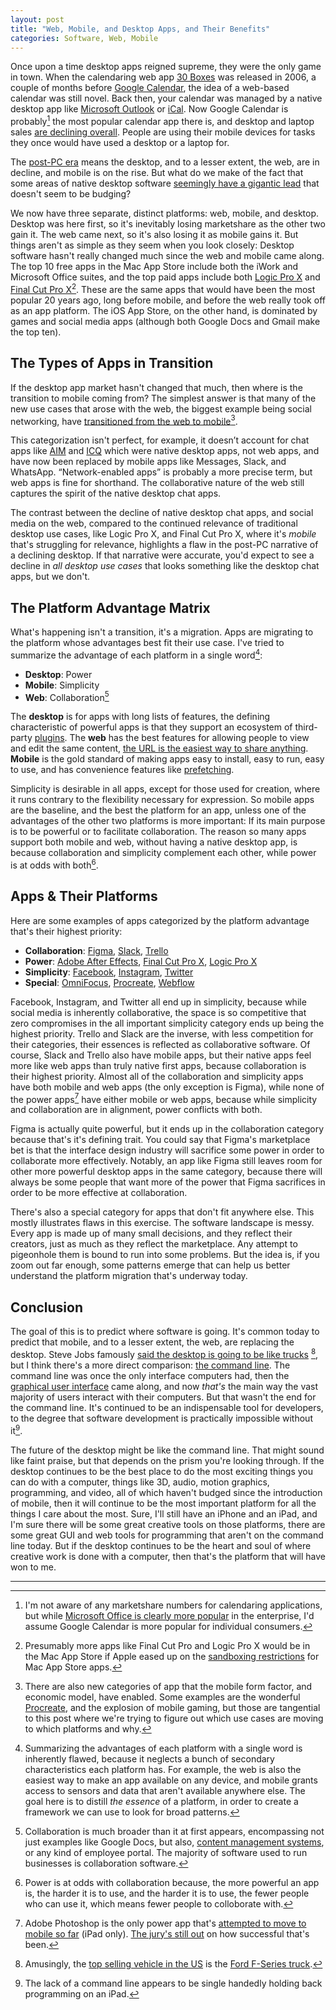 ```yaml
---
layout: post
title: "Web, Mobile, and Desktop Apps, and Their Benefits"
categories: Software, Web, Mobile
---
```


Once upon a time desktop apps reigned supreme, they were the only game in town. When the calendaring web app [30 Boxes](https://en.wikipedia.org/wiki/30_Boxes) was released in 2006, a couple of months before [Google Calendar](https://en.wikipedia.org/wiki/Google_Calendar), the idea of a web-based calendar was still novel. Back then, your calendar was managed by a native desktop app like [Microsoft Outlook](https://en.wikipedia.org/wiki/Microsoft_Outlook) or [iCal](https://en.wikipedia.org/wiki/Calendar_(Apple)). Now Google Calendar is probably[^googlecalendarmarketshare] the most popular calendar app there is, and desktop and laptop sales [are declining overall](https://www.pcmag.com/news/361916/pc-sales-keep-falling-but-big-manufacturers-are-doing-just). People are using their mobile devices for tasks they once would have used a desktop or a laptop for.

The [post-PC era](https://en.wikipedia.org/wiki/Post-PC_era) means the desktop, and to a lesser extent, the web, are in decline, and mobile is on the rise. But what do we make of the fact that some areas of native desktop software [seemingly have a gigantic lead](https://blog.robenkleene.com/2019/08/07/apples-app-stores-have-failed-creative-apps/) that doesn't seem to be budging?

We now have three separate, distinct platforms: web, mobile, and desktop. Desktop was here first, so it's inevitably losing marketshare as the other two gain it. The web came next, so it's also losing it as mobile gains it. But things aren't as simple as they seem when you look closely: Desktop software hasn't really changed much since the web and mobile came along. The top 10 free apps in the Mac App Store include both the iWork and Microsoft Office suites, and the top paid apps include both [Logic Pro X](https://www.apple.com/logic-pro/) and [Final Cut Pro X](https://www.apple.com/final-cut-pro/)[^othercreativesoftwareisntallowed]. These are the same apps that would have been the most popular 20 years ago, long before mobile, and before the web really took off as an app platform. The iOS App Store, on the other hand, is dominated by games and social media apps (although both Google Docs and Gmail make the top ten).

## The Types of Apps in Transition

If the desktop app market hasn't changed that much, then where is the transition to mobile coming from? The simplest answer is that many of the new use cases that arose with the web, the biggest example being social networking, have [transitioned from the web to mobile](https://www.statista.com/statistics/377808/distribution-of-facebook-users-by-device/)[^dontforgetchatapps].

This categorization isn't perfect, for example, it doesn’t account for chat apps like [AIM](https://en.wikipedia.org/wiki/AIM_(software)) and [ICQ](https://en.wikipedia.org/wiki/ICQ) which were native desktop apps, not web apps, and have now been replaced by mobile apps like Messages, Slack, and WhatsApp. “Network-enabled apps” is probably a more precise term, but web apps is fine for shorthand. The collaborative nature of the web still captures the spirit of the native desktop chat apps.

The contrast between the decline of native desktop chat apps, and social media on the web, compared to the continued relevance of traditional desktop use cases, like Logic Pro X, and Final Cut Pro X, where it's *mobile* that's struggling for relevance, highlights a flaw in the post-PC narrative of a declining desktop. If that narrative were accurate, you'd expect to see a decline in *all desktop use cases* that looks something like the desktop chat apps, but we don't.

## The Platform Advantage Matrix

What's happening isn't a transition, it's a migration. Apps are migrating to the platform whose advantages best fit their use case. I've tried to summarize the advantage of each platform in a single word[^platformsummarycaveats]:

- **Desktop**: Power
- **Mobile**: Simplicity
- **Web**: Collaboration[^collaborationisdeceptivelyhuge]

The **desktop** is for apps with long lists of features, the defining characteristic of powerful apps is that they support an ecosystem of third-party [plugins](https://en.wikipedia.org/wiki/Plug-in_%28computing%29). The **web** has the best features for allowing people to view and edit the same content, [the URL is the easiest way to share anything](https://blog.robenkleene.com/2019/05/02/local-data-the-cloud/). **Mobile** is the gold standard of making apps easy to install, easy to run, easy to use, and has convenience features like [prefetching](https://en.wikipedia.org/wiki/Prefetching).

Simplicity is desirable in all apps, except for those used for creation, where it runs contrary to the flexibility necessary for expression. So mobile apps are the baseline, and the best the platform for an app, unless one of the advantages of the other two platforms is more important: If its main purpose is to be powerful or to facilitate collaboration. The reason so many apps support both mobile and web, without having a native desktop app, is because collaboration and simplicity complement each other, while power is at odds with both[^powerisatoddswithcollaboration].

## Apps & Their Platforms

Here are some examples of apps categorized by the platform advantage that's their highest priority:

- **Collaboration**: [Figma](https://slack.com/), [Slack](https://slack.com/), [Trello](https://trello.com/s)
- **Power**: [Adobe After Effects](https://www.adobe.com/products/aftereffects.html), [Final Cut Pro X](https://www.apple.com/final-cut-pro/), [Logic Pro X](https://www.apple.com/logic-pro/)
- **Simplicity**: [Facebook](https://www.facebook.com/), [Instagram](https://www.instagram.com/), [Twitter](https://twitter.com/home)
- **Special**: [OmniFocus](https://www.omnigroup.com/omnifocus/), [Procreate](https://procreate.art/), [Webflow](https://webflow.com/)

Facebook, Instagram, and Twitter all end up in simplicity, because while social media is inherently collaborative, the space is so competitive that zero compromises in the all important simplicity category ends up being the highest priority. Trello and Slack are the inverse, with less competition for their categories, their essences is reflected as collaborative software. Of course, Slack and Trello also have mobile apps, but their native apps feel more like web apps than truly native first apps, because collaboration is their highest priority. Almost all of the collaboration and simplicity apps have both mobile and web apps (the only exception is Figma), while none of the power apps[^thefirstpowermobileapp] have either mobile or web apps, because while simplicity and collaboration are in alignment, power conflicts with both.

Figma is actually quite powerful, but it ends up in the collaboration category because that's it's defining trait. You could say that Figma's marketplace bet is that the interface design industry will sacrifice some power in order to collaborate more effectively. Notably, an app like Figma still leaves room for other more powerful desktop apps in the same category, because there will always be some people that want more of the power that Figma sacrifices in order to be more effective at collaboration.

There's also a special category for apps that don't fit anywhere else. This mostly illustrates flaws in this exercise. The software landscape is messy. Every app is made up of many small decisions, and they reflect their creators, just as much as they reflect the marketplace. Any attempt to pigeonhole them is bound to run into some problems. But the idea is, if you zoom out far enough, some patterns emerge that can help us better understand the platform migration that's underway today.

## Conclusion

The goal of this is to predict where software is going. It's common today to predict that mobile, and to a lesser extent, the web, are replacing the desktop. Steve Jobs famously [said the desktop is going to be like trucks](http://allthingsd.com/20100601/steve-jobs-session/) [^trucksarepopular], but I think there's a more direct comparison: [the command line](https://en.wikipedia.org/wiki/Command-line_interface). The command line was once the only interface computers had, then the [graphical user interface](https://en.wikipedia.org/wiki/Graphical_user_interface) came along, and now *that's* the main way the vast majority of users interact with their computers. But that wasn't the end for the command line. It's continued to be an indispensable tool for developers, to the degree that software development is practically impossible without it[^programmingontheipadneesacommandline].

The future of the desktop might be like the command line. That might sound like faint praise, but that depends on the prism you're looking through. If the desktop continues to be the best place to do the most exciting things you can do with a computer, things like 3D, audio, motion graphics, programming, and video, all of which haven't budged since the introduction of mobile, then it will continue to be the most important platform for all the things I care about the most. Sure, I'll still have an iPhone and an iPad, and I'm sure there will be some great creative tools on those platforms, there are some great GUI and web tools for programming that aren't on the command line today. But if the desktop continues to be the heart and soul of where creative work is done with a computer, then that's the platform that will have won to me.

* * *

[^googlecalendarmarketshare]: I'm not aware of any marketshare numbers for calendaring applications, but while [Microsoft Office is clearly more popular](https://blog.robenkleene.com/2019/08/31/office-suite-market-share/) in the enterprise, I'd assume Google Calendar is more popular for individual consumers.

[^othercreativesoftwareisntallowed]: Presumably more apps like Final Cut Pro and Logic Pro X would be in the Mac App Store if Apple eased up on the [sandboxing restrictions](https://developer.apple.com/app-sandboxing/) for Mac App Store apps.

[^dontforgetchatapps]: There are also new categories of app that the mobile form factor, and economic model, have enabled. Some examples are the wonderful [Procreate](https://procreate.art/), and the explosion of mobile gaming, but those are tangential to this post where we're trying to figure out which use cases are moving to which platforms and why.

[^platformsummarycaveats]: Summarizing the advantages of each platform with a single word is inherently flawed, because it neglects a bunch of secondary characteristics each platform has. For example, the web is also the easiest way to make an app available on any device, and mobile grants access to sensors and data that aren't available anywhere else. The goal here is to distill *the essence* of a platform, in order to create a framework we can use to look for broad patterns.

[^collaborationisdeceptivelyhuge]: Collaboration is much broader than it at first appears, encompassing not just examples like Google Docs, but also, [content management systems](https://en.wikipedia.org/wiki/Content_management_system), or any kind of employee portal. The majority of software used to run businesses is collaboration software.

[^powerisatoddswithcollaboration]: Power is at odds with collaboration because, the more powerful an app is, the harder it is to use, and the harder it is to use, the fewer people who can use it, which means fewer people to colloborate with.

[^thefirstpowermobileapp]: Adobe Photoshop is the only power app that's [attempted to move to mobile so far](https://www.adobe.com/products/photoshop/ipad.html) (iPad only). [The jury's still out](https://www.theverge.com/2019/11/8/20953297/adobe-photoshop-ipad-cto-scott-belsky-reviews) on how successful that's been.

[^trucksarepopular]: Amusingly, the [top selling vehicle in the US](https://en.wikipedia.org/wiki/List_of_best-selling_automobiles#National_bestsellers) is the [Ford F-Series truck](https://en.wikipedia.org/wiki/Ford_F-Series).

[^programmingontheipadneesacommandline]: The lack of a command line appears to be single handedly holding back programming on an iPad.
